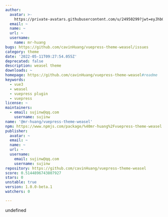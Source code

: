 ```yaml
---
author:
  avatar: >-
    https://private-avatars.githubusercontent.com/u/24950299?jwt=eyJhbGciOiJIUzI1NiIsInR5cCI6IkpXVCJ9.eyJpc3MiOiJnaXRodWIuY29tIiwiYXVkIjoicmF3LmdpdGh1YnVzZXJjb250ZW50LmNvbSIsImtleSI6ImtleTEiLCJleHAiOjE3MzQ2NzM0NDAsIm5iZiI6MTczNDY3MjI0MCwicGF0aCI6Ii91LzI0OTUwMjk5In0.wtFuOEj0T2H6S0ni7y3GSs-hwNBJRcfg8qqnmNN8QN4&v=4
  email: ~
  name: ~
  url: ~
  username:
    name: mr-huang
bugs: https://github.com/cavinHuang/vuepress-theme-weasel/issues
category: theme
date: '2022-05-11T09:27:54.055Z'
deprecated: false
description: weasel theme
downloads: ~
homepage: https://github.com/cavinHuang/vuepress-theme-weasel#readme
keywords:
  - vue3
  - weasel
  - vuepress plugin
  - vuepress
license: ~
maintainers:
  - email: sujinw@qq.com
    username: sujinw
name: '@mr-huang/vuepress-theme-weasel'
npm: https://www.npmjs.com/package/%40mr-huang%2Fvuepress-theme-weasel
publisher:
  avatar: ~
  email: ~
  name: ~
  url: ~
  username:
    email: sujinw@qq.com
    username: sujinw
repository: https://github.com/cavinHuang/vuepress-theme-weasel
score: 0.5144896743807927
stars: 0
unstable: true
version: 1.0.0-beta.1
watchers: 0

---
```


undefined